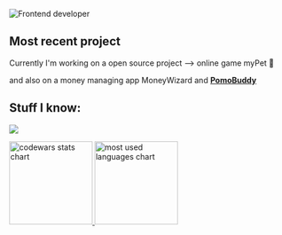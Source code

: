 
![Frontend developer](https://github.com/vermenea/vermenea/assets/141574626/5bcb2263-0282-4e07-b66e-6ba77c09625e)



## Most recent project

Currently I'm working on a open source project --> online game myPet 🐾

and also on a money managing app MoneyWizard and **[PomoBuddy](https://pomodoro-buddy.vercel.app)**

<h2 align="left">Stuff I know:</h2>


<p align="left">
  <a href="https://skillicons.dev">
    <img src="https://skillicons.dev/icons?i=r,react,redux,ts,sass,css,tailwind,bootstrap,git,figma" />
  </a>
</p>

<p align="left">
    <a href="LINK TO: WHEN CLICKED">
      <img height="150" src="https://github.r2v.ch/codewars?user=vermenea" alt="codewars stats chart"/>
      <img height="150" src="https://github-readme-stats.vercel.app/api/top-langs?username=vermenea&show_icons=true&locale=en&layout=compact&theme=transparent" alt="most used languages chart"/> 
    </a>
</p>



